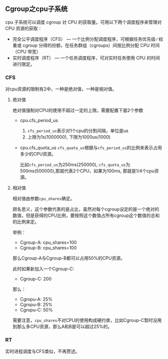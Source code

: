 ## Cgroup之cpu子系统

cpu 子系统可以调度 cgroup 对 CPU 的获取量。可用以下两个调度程序来管理对 CPU 资源的获取：

- 完全公平调度程序（CFS） — 一个比例分配调度程序，可根据任务优先级 ∕ 权重或 cgroup 分得的份额，在任务群组（cgroups）间按比例分配 CPU 时间（CPU 带宽）
- 实时调度程序（RT） — 一个任务调度程序，可对实时任务使用 CPU 的时间进行限定。

### CFS
对cpu资源的限制有2中，一种是绝对值，一种是相对值。
1. 绝对值

    绝对值强制对CPU的使用不超过一定的上限。需要配置下面2个参数
    - cpu.cfs_period_us
        1. `cfs_period_us`表示对1个cpu的分割间隔，单位是us
        2. 上限为1s(1000000), 下限为1000us(1000)

    - cpu.cfs_quota_us
    `cfs_quata_us`根据与`cfs_period_us`的比例来表示占用多少的CPU资源。
    
        比如`cfs_period_us`为250ms(250000), `cfs_quota_us`为500ms(500000),那就代表2个CPU，如果为100ms, 那就是1/4个cpu资源。
2. 相对值
    
    相对值由参数`cpu_shares`确定。

    顾名思义，这个参数代表的是占比，虽然对每个cgroup设定的是一个绝对的数值，但是获得的CPU比例，要按照这个数值占所有cgroup这个数值的总和的比例来定。

    举例：
    
    - Cgroup-A: cpu_shares=100
    - Cgroup-B: cpu_shares=100
    
    那么Cgroup-A与Cgroup-B都可以占用50%的CPU资源。
    
    此时如果新加入一个Cgroup-C:
    - Cgroup-C: 200
    
    那么：
    - Cgropu-A: 25%
    - Cgropu-B: 25%
    - Cgropu-C: 50%

    需要注意，`cpu_shares`不对CPU的使用构成硬约束，比如Cgroup-C暂时没用到那么多CPU资源，那么A和B是可以超过25%的。

    



### RT
实时进程调度与CFS类似，不再赘述。